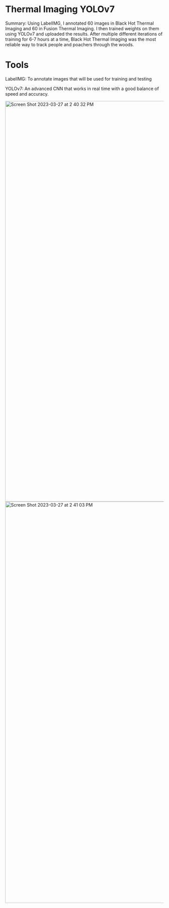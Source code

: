 # Thermal Imaging YOLOv7

Summary: Using LabelIMG, I annotated 60 images in Black Hot Thermal Imaging and 60 in Fusion Thermal Imaging. I then trained weights on them using YOLOv7 and uploaded the results. After multiple different iterations of training for 6-7 hours at a time, Black Hot Thermal Imaging was the most reliable way to track people and poachers through the woods.

# Tools

LabelIMG: To annotate images that will be used for training and testing

YOLOv7: An advanced CNN that works in real time with a good balance of speed and accuracy.

<img width="1274" alt="Screen Shot 2023-03-27 at 2 40 32 PM" src="https://user-images.githubusercontent.com/88117317/228036222-600e8923-ce6b-4b92-bbeb-aca097971a67.png">

<img width="1277" alt="Screen Shot 2023-03-27 at 2 41 03 PM" src="https://user-images.githubusercontent.com/88117317/228036263-22843198-d09a-4060-8238-bc19ad9c4144.png">

